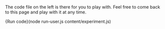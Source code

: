 The code file on the left is there for you to play with. Feel free to come back to this page and play with it at any time.

{Run code}(node run-user.js content/experiment.js)
